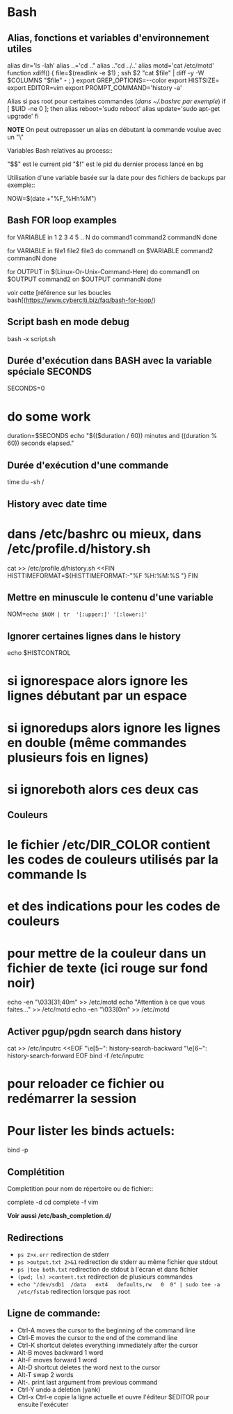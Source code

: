 # Bash

## Alias, fonctions et variables d'environnement utiles

   alias dir='ls -lah'
   alias ..='cd .."
   alias .."cd ../..'
   alias motd='cat /etc/motd'
   function xdiff() { file=$(readlink -e $1) ; ssh $2 "cat $file" | diff -y -W $COLUMNS "$file" - ; }
   export GREP_OPTIONS=--color
   export HISTSIZE=
   export EDITOR=vim
   export PROMPT_COMMAND='history -a'

   Alias si pas root pour certaines commandes (*dans ~/.bashrc par exemple*)
   if [ $UID -ne 0 ]; then
       alias reboot='sudo reboot'
       alias update='sudo apt-get upgrade'
   fi


**NOTE**
   On peut outrepasser un alias en débutant la commande voulue avec un "\\\"
   
Variables Bash relatives au process::

   "$$" est le current pid 
   "$!" est le pid du dernier process lancé en bg
   
   
Utilisation d'une variable basée sur la date pour des fichiers de backups par exemple::

   NOW=$(date +"%F_%Hh%M")

## Bash FOR loop examples

   for VARIABLE in 1 2 3 4 5 .. N
   do
	   command1
	   command2
	   commandN
   done

   for VARIABLE in file1 file2 file3
   do
	   command1 on $VARIABLE
	   command2
	   commandN
   done

   for OUTPUT in $(Linux-Or-Unix-Command-Here)
   do
	   command1 on $OUTPUT
	   command2 on $OUTPUT
	   commandN
   done

voir cette [référence sur les boucles bash[(https://www.cyberciti.biz/faq/bash-for-loop/)

## Script bash en mode debug

   bash -x script.sh

## Durée d'exécution dans BASH avec la variable spéciale SECONDS

   SECONDS=0
   # do some work
   duration=$SECONDS
   echo "$(($duration / 60)) minutes and $(($duration % 60)) seconds elapsed."

## Durée d'exécution d'une commande

   time du -sh /

## History avec date time

   # dans /etc/bashrc ou mieux, dans /etc/profile.d/history.sh
   cat >> /etc/profile.d/history.sh <<FIN
   HISTTIMEFORMAT=\${HISTTIMEFORMAT:-"%F %H:%M:%S "}
   FIN

## Mettre en minuscule le contenu d'une variable

   NOM=`echo $NOM | tr  '[:upper:]' '[:lower:]' `

## Ignorer certaines lignes dans le history

   echo $HISTCONTROL
   # si ignorespace alors ignore les lignes débutant par un espace
   # si ignoredups alors ignore les lignes en double (même commandes plusieurs fois en lignes)
   # si ignoreboth alors ces deux cas

## Couleurs

   # le fichier /etc/DIR_COLOR contient les codes de couleurs utilisés par la commande ls 
   # et des indications pour les codes de couleurs
   # pour mettre de la couleur dans un fichier de texte (ici rouge sur fond noir)
   echo -en "\033[31;40m" >> /etc/motd
   echo "Attention à ce que vous faites..." >> /etc/motd
   echo -en "\033[0m" >> /etc/motd

## Activer pgup/pgdn search dans history

   cat >> /etc/inputrc <<EOF
   "\e[5~": history-search-backward
   "\e[6~": history-search-forward
   EOF
   bind -f /etc/inputrc
   # pour reloader ce fichier ou redémarrer la session
   # Pour lister les binds actuels:
   bind -p

## Complétition

Completition pour nom de répertoire ou de fichier::

   complete -d cd
   complete -f vim

**Voir aussi /etc/bash_completion.d/**

## Redirections

* ``ps 2>x.err`` redirection de stderr
* ``ps >output.txt 2>&1`` redirection de stderr au même fichier que stdout
* ``ps |tee both.txt`` redirection de stdout à l'écran et dans fichier
* ``(pwd; ls) >content.txt`` redirection de plusieurs commandes
* ``echo "/dev/sdb1  /data   ext4   defaults,rw   0  0" | sudo tee -a /etc/fstab`` redirection lorsque pas root

## Ligne de commande:

* Ctrl-A moves the cursor to the beginning of the command line
* Ctrl-E moves the cursor to the end of the command line
* Ctrl-K shortcut deletes everything immediately after the cursor
* Alt-B moves backward 1 word
* Alt-F moves forward 1 word
* Alt-D shortcut deletes the word next to the cursor
* Alt-T swap 2 words
* Alt-. print last argument from previous command
* Ctrl-Y undo a deletion  (yank)
* Ctrl-x Ctrl-e copie la ligne actuelle et ouvre l'éditeur $EDITOR pour ensuite l'exécuter

